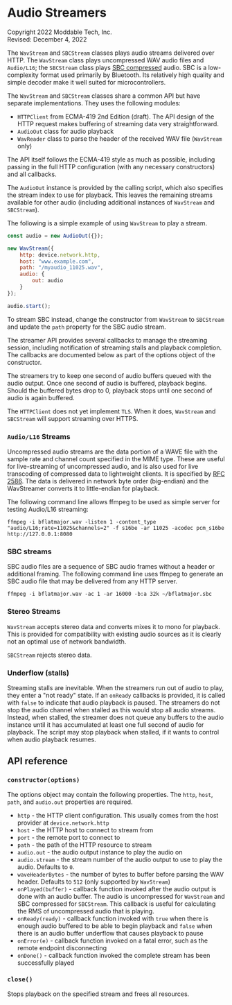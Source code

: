 # Audio Streamers
Copyright 2022 Moddable Tech, Inc.<BR>
Revised: December 4, 2022

The `WavStream` and `SBCStream` classes plays audio streams delivered over HTTP. The `WavStream` class plays uncompressed WAV audio files and `Audio/L16`; the `SBCStream` class plays [SBC compressed](https://en.wikipedia.org/wiki/SBC_%28codec%29) audio. SBC is a low-complexity format used primarily by Bluetooth. Its relatively high quality and simple decoder make it well suited for microcontrollers. 

The `WavStream` and `SBCStream` classes share a common API but have separate implementations. They uses the following modules:

- `HTTPClient` from ECMA-419 2nd Edition (draft). The API design of the HTTP request makes buffering of streaming data very straightforward.
- `AudioOut` class for audio playback
- `WavReader` class to parse the header of the received WAV file (`WavStream` only)

The API itself follows the ECMA-419 style as much as possible, including passing in the full HTTP configuration (with any necessary constructors) and all callbacks.

The `AudioOut` instance is provided by the calling script, which also specifies the stream index to use for playback. This leaves the remaining streams available for other audio (including additional instances of `WavStream` and `SBCStream`).

The following is a simple example of using `WavStream` to play a stream.

```js
const audio = new AudioOut({});

new WavStream({
	http: device.network.http,
	host: "www.example.com",
	path: "/myaudio_11025.wav",
	audio: {
		out: audio
	}
});

audio.start();
```

To stream SBC instead, change the constructor from `WavStream` to `SBCStream` and update the `path` property for the SBC audio stream.

The streamer API provides several callbacks to manage the streaming session, including notification of streaming stalls and playback completion. The callbacks are documented below as part of the options object of the constructor.

The streamers try to keep one second of audio buffers queued with the audio output. Once one second of audio is buffered, playback begins. Should the buffered bytes drop to 0, playback stops until one second of audio is again buffered.

The `HTTPClient` does not yet implement `TLS`. When it does, `WavStream` and `SBCStream` will support streaming over HTTPS.

### `Audio/L16` Streams
Uncompressed audio streams are the data portion of a WAVE file with the sample rate and channel count specified in the MIME type. These are useful for live-streaming of uncompressed audio, and is also used for live transcoding of compressed data to lightweight clients. It is specified by [RFC 2586](https://datatracker.ietf.org/doc/html/rfc2586). The data is delivered in network byte order (big-endian) and the WavStreamer converts it to little-endian for playback.

The following command line allows ffmpeg to be used as simple server for testing Audio/L16 streaming:

```
ffmpeg -i bflatmajor.wav -listen 1 -content_type "audio/L16;rate=11025&channels=2" -f s16be -ar 11025 -acodec pcm_s16be http://127.0.0.1:8080
```

### SBC streams
SBC audio files are a sequence of SBC audio frames without a header or additional framing. The following command line uses ffmpeg to generate an SBC audio file that may be delivered from any HTTP server.

```
ffmpeg -i bflatmajor.wav -ac 1 -ar 16000 -b:a 32k ~/bflatmajor.sbc
```

### Stereo Streams
`WavStream` accepts stereo data and converts mixes it to mono for playback. This is provided for compatibility with existing audio sources as it is clearly not an optimal use of network bandwidth.

`SBCStream` rejects stereo data.

### Underflow (stalls)
Streaming stalls are inevitable. When the streamers run out of audio to play, they enter a "not ready" state. If an `onReady` callbacks is provided, it is called with `false` to indicate that audio playback is paused. The streamers do not stop the audio channel when stalled as this would stop all audio streams. Instead, when stalled, the streamer does not queue any buffers to the audio instance until it has accumulated at least one full second of audio for playback. The script may stop playback when stalled, if it wants to control when audio playback resumes.

## API reference

### `constructor(options)`

The options object may contain the following properties. The `http`, `host`, `path`, and `audio.out` properties are required.

- `http` - the HTTP client configuration. This usually comes from the host provider at `device.network.http`
- `host` - the HTTP host to connect to stream from
- `port` - the remote port to connect to
- `path` - the path of the HTTP resource to stream
- `audio.out` - the audio output instance to play the audio on
- `audio.stream` - the stream number of the audio output to use to play the audio. Defaults to `0`.
- `waveHeaderBytes` - the number of bytes to buffer before parsing the WAV header. Defaults to `512` (only supported by `WavStream`)
- `onPlayed(buffer)` - callback function invoked after the audio output is done with an audio buffer. The audio is uncompressed for `WavStream` and SBC compressed for `SBCStream`. This callback is useful for calculating the RMS of uncompressed audio that is playing.
- `onReady(ready)` - callback function invoked with `true` when there is enough audio buffered to be able to begin playback and `false` when there is an audio buffer underflow that causes playback to pause
- `onError(e)` - callback function invoked on a fatal error, such as the remote endpoint disconnecting
- `onDone()` - callback function invoked the complete stream has been successfully played

### `close()`

Stops playback on the specified stream and frees all resources.